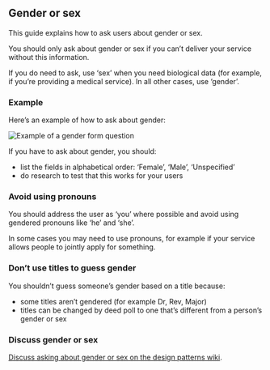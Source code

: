 ## Gender or sex

This guide explains how to ask users about gender or sex.

You should only ask about gender or sex if you can’t deliver your service without this information.

If you do need to ask, use ‘sex’ when you need biological data (for example, if you’re providing a medical service). In all other cases, use ‘gender’.


### Example

Here’s an example of how to ask about gender:

![Example of a gender form question](/documentation/components/gender-or-sex/gender.png)

If you have to ask about gender, you should:

- list the fields in alphabetical order: ‘Female’, ‘Male’, ‘Unspecified’
- do research to test that this works for your users


### Avoid using pronouns

You should address the user as ‘you’ where possible and avoid using gendered pronouns like ‘he’ and ‘she’.

In some cases you may need to use pronouns, for example if your service allows people to jointly apply for something.


### Don’t use titles to guess gender

You shouldn’t guess someone’s gender based on a title because:

- some titles aren’t gendered (for example Dr, Rev, Major)
- titles can be changed by deed poll to one that’s different from a person’s gender or sex


### Discuss gender or sex

[Discuss asking about gender or sex on the design patterns wiki](https://designpatterns.hackpad.com/Gender-and-sex-NHY1Rl0kLD2).

